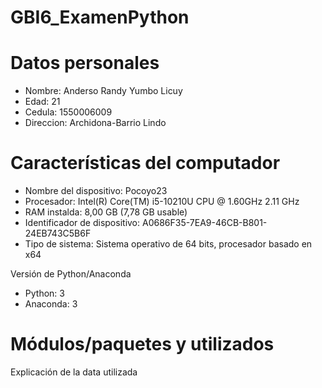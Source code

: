 # GBI6_ExamenPython

# Datos personales
- Nombre: Anderso Randy Yumbo Licuy
- Edad: 21
- Cedula: 1550006009
- Direccion: Archidona-Barrio Lindo
# Características del computador
- Nombre del dispositivo: Pocoyo23
- Procesador:  Intel(R) Core(TM) i5-10210U CPU @ 1.60GHz   2.11 GHz
- RAM instalda: 8,00 GB (7,78 GB usable)
- Identificador de dispositivo: A0686F35-7EA9-46CB-B801-24EB743C5B6F
- Tipo de sistema: Sistema operativo de 64 bits, procesador basado en x64 
 

Versión de Python/Anaconda
- Python: 3
- Anaconda: 3
# Módulos/paquetes y utilizados
Explicación de la data utilizada
